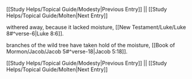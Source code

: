 [[Study Helps/Topical Guide/Modesty|Previous Entry]]  ||  [[Study Helps/Topical Guide/Molten|Next Entry]]

 withered away, because it lacked moisture, [[New Testament/Luke/Luke 8#^verse-6|Luke 8:6]].

 branches of the wild tree have taken hold of the moisture, [[Book of Mormon/Jacob/Jacob 5#^verse-18|Jacob 5:18]].

[[Study Helps/Topical Guide/Modesty|Previous Entry]]  ||  [[Study Helps/Topical Guide/Molten|Next Entry]]